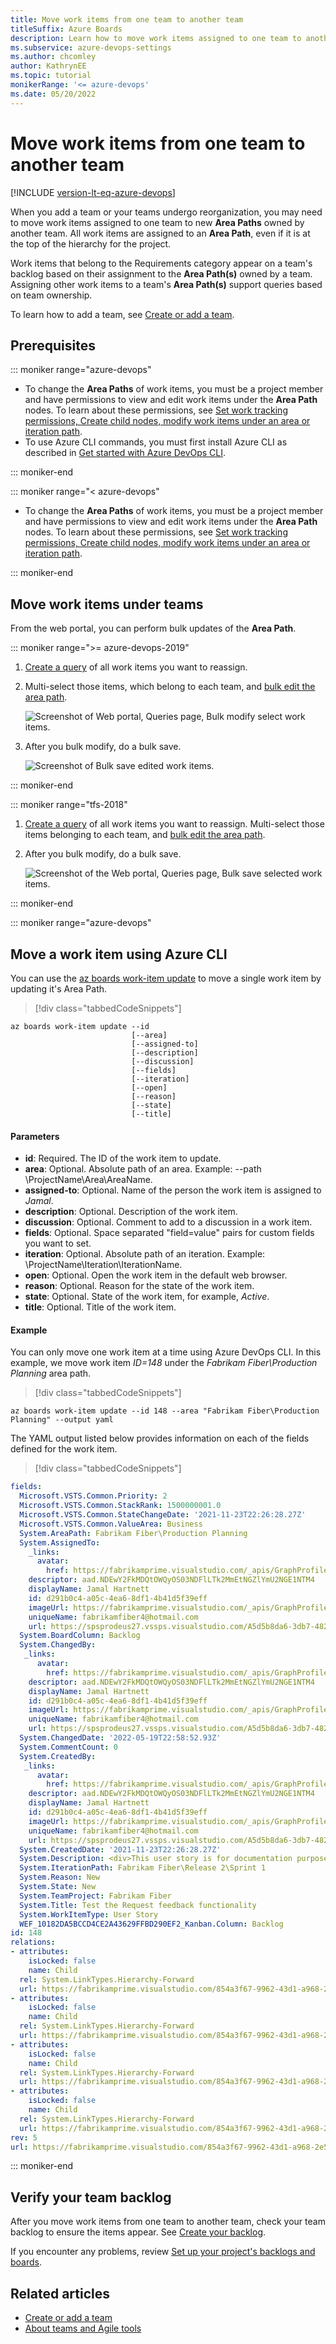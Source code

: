```yaml
---
title: Move work items from one team to another team
titleSuffix: Azure Boards 
description: Learn how to move work items assigned to one team to another team.  
ms.subservice: azure-devops-settings
ms.author: chcomley
author: KathrynEE
ms.topic: tutorial
monikerRange: '<= azure-devops'
ms.date: 05/20/2022
---
```


# Move work items from one team to another team

[!INCLUDE [version-lt-eq-azure-devops](../../includes/version-lt-eq-azure-devops.md)]

When you add a team or your teams undergo reorganization, you may need to move work items assigned to one team to new **Area Paths** owned by another team. All work items are assigned to an **Area Path**, even if it is at the top of the hierarchy for the project.  

Work items that belong to the Requirements category appear on a team's backlog based on their assignment to the **Area Path(s)** owned by a team. Assigning other work items to a team's **Area Path(s)** support queries based on team ownership. 

To learn how to add a team, see [Create or add a team](../../organizations/settings/add-teams.md). 
 

## Prerequisites 

::: moniker range="azure-devops"  

- To change the **Area Paths** of work items, you must be a project member and have permissions to view and edit work items under the **Area Path** nodes. To learn about these permissions, see [Set work tracking permissions, Create child nodes, modify work items under an area or iteration path](../../organizations/security/set-permissions-access-work-tracking.md#create-child-nodes-modify-work-items-under-an-area-or-iteration-path).    
- To use Azure CLI commands, you must first install Azure CLI as described in [Get started with Azure DevOps CLI](../../cli/index.md).   

::: moniker-end  

::: moniker range="< azure-devops"  

- To change the **Area Paths** of work items, you must be a project member and have permissions to view and edit work items under the **Area Path** nodes. To learn about these permissions, see [Set work tracking permissions, Create child nodes, modify work items under an area or iteration path](../../organizations/security/set-permissions-access-work-tracking.md#create-child-nodes-modify-work-items-under-an-area-or-iteration-path).  

::: moniker-end  



## Move work items under teams 

From the web portal, you can perform bulk updates of the **Area Path**.  
 
::: moniker range=">= azure-devops-2019"

1. [Create a query](../queries/using-queries.md) of all work items you want to reassign. 

1. Multi-select those items, which belong to each team, and [bulk edit the area path](../backlogs/bulk-modify-work-items.md).

   <img src="media/move-work-items/query-bulk-edit-area-path.png" alt="Screenshot of Web portal, Queries page, Bulk modify select work items." />

1. After you bulk modify, do a bulk save.  
  
   <img src="media/move-work-items/query-bulk-save.png" alt="Screenshot of Bulk save edited work items." />  
 
::: moniker-end

::: moniker range="tfs-2018"  

1. [Create a query](../queries/using-queries.md) of all work items you want to reassign. Multi-select those items belonging to each team, and [bulk edit the area path](../backlogs/bulk-modify-work-items.md).

2. After you bulk modify, do a bulk save.  

   ![Screenshot of the Web portal, Queries page, Bulk save selected work items.](media/move-work-items/scale-agile-bulk-save-area-path-co.png)  

::: moniker-end  

<a id="move-work-items" /> 



::: moniker range="azure-devops"   

## Move a work item using Azure CLI

You can use the [az boards work-item update](/cli/azure/boards/work-item#az-boards-work-item-update) to move a single work item by updating it's Area Path.   

> [!div class="tabbedCodeSnippets"]
```azurecli
az boards work-item update --id
                           [--area]
                           [--assigned-to]
                           [--description]
                           [--discussion]
                           [--fields]
                           [--iteration]
                           [--open]
                           [--reason]
                           [--state]
                           [--title]
```

#### Parameters

- **id**: Required. The ID of the work item to update.
- **area**: Optional. Absolute path of an area. Example: --path \ProjectName\Area\AreaName.  
- **assigned-to**: Optional. Name of the person the work item is assigned to *Jamal*.
- **description**: Optional. Description of the work item. 
- **discussion**: Optional. Comment to add to a discussion in a work item.
- **fields**: Optional. Space separated "field=value" pairs for custom fields you want to set.
- **iteration**: Optional. Absolute path of an iteration. Example: \ProjectName\Iteration\IterationName.  
- **open**: Optional. Open the work item in the default web browser. 
- **reason**: Optional. Reason for the state of the work item. 
- **state**: Optional. State of the work item, for example, *Active*. 
- **title**: Optional. Title of the work item. 

#### Example

You can only move one work item at a time using Azure DevOps CLI. In this example, we move work item *ID=148* under the *Fabrikam Fiber\Production Planning* area path.

> [!div class="tabbedCodeSnippets"]
```azurecli
az boards work-item update --id 148 --area "Fabrikam Fiber\Production Planning" --output yaml
```

The YAML output listed below provides information on each of the fields defined for the work item. 

> [!div class="tabbedCodeSnippets"]
```YAML output
fields:
  Microsoft.VSTS.Common.Priority: 2
  Microsoft.VSTS.Common.StackRank: 1500000001.0
  Microsoft.VSTS.Common.StateChangeDate: '2021-11-23T22:26:28.27Z'
  Microsoft.VSTS.Common.ValueArea: Business
  System.AreaPath: Fabrikam Fiber\Production Planning
  System.AssignedTo:
    _links:
      avatar:
        href: https://fabrikamprime.visualstudio.com/_apis/GraphProfile/MemberAvatars/aad.NDEwY2FkMDQtOWQyOS03NDFlLTk2MmEtNGZlYmU2NGE1NTM4
    descriptor: aad.NDEwY2FkMDQtOWQyOS03NDFlLTk2MmEtNGZlYmU2NGE1NTM4
    displayName: Jamal Hartnett
    id: d291b0c4-a05c-4ea6-8df1-4b41d5f39eff
    imageUrl: https://fabrikamprime.visualstudio.com/_apis/GraphProfile/MemberAvatars/aad.NDEwY2FkMDQtOWQyOS03NDFlLTk2MmEtNGZlYmU2NGE1NTM4
    uniqueName: fabrikamfiber4@hotmail.com
    url: https://spsprodeus27.vssps.visualstudio.com/A5d5b8da6-3db7-4829-baf9-1e500c21cc12/_apis/Identities/d291b0c4-a05c-4ea6-8df1-4b41d5f39eff
  System.BoardColumn: Backlog
  System.ChangedBy:
   _links:
      avatar:
        href: https://fabrikamprime.visualstudio.com/_apis/GraphProfile/MemberAvatars/aad.NDEwY2FkMDQtOWQyOS03NDFlLTk2MmEtNGZlYmU2NGE1NTM4
    descriptor: aad.NDEwY2FkMDQtOWQyOS03NDFlLTk2MmEtNGZlYmU2NGE1NTM4
    displayName: Jamal Hartnett
    id: d291b0c4-a05c-4ea6-8df1-4b41d5f39eff
    imageUrl: https://fabrikamprime.visualstudio.com/_apis/GraphProfile/MemberAvatars/aad.NDEwY2FkMDQtOWQyOS03NDFlLTk2MmEtNGZlYmU2NGE1NTM4
    uniqueName: fabrikamfiber4@hotmail.com
    url: https://spsprodeus27.vssps.visualstudio.com/A5d5b8da6-3db7-4829-baf9-1e500c21cc12/_apis/Identities/d291b0c4-a05c-4ea6-8df1-4b41d5f39eff
  System.ChangedDate: '2022-05-19T22:58:52.93Z'
  System.CommentCount: 0
  System.CreatedBy:
   _links:
      avatar:
        href: https://fabrikamprime.visualstudio.com/_apis/GraphProfile/MemberAvatars/aad.NDEwY2FkMDQtOWQyOS03NDFlLTk2MmEtNGZlYmU2NGE1NTM4
    descriptor: aad.NDEwY2FkMDQtOWQyOS03NDFlLTk2MmEtNGZlYmU2NGE1NTM4
    displayName: Jamal Hartnett
    id: d291b0c4-a05c-4ea6-8df1-4b41d5f39eff
    imageUrl: https://fabrikamprime.visualstudio.com/_apis/GraphProfile/MemberAvatars/aad.NDEwY2FkMDQtOWQyOS03NDFlLTk2MmEtNGZlYmU2NGE1NTM4
    uniqueName: fabrikamfiber4@hotmail.com
    url: https://spsprodeus27.vssps.visualstudio.com/A5d5b8da6-3db7-4829-baf9-1e500c21cc12/_apis/Identities/d291b0c4-a05c-4ea6-8df1-4b41d5f39eff
  System.CreatedDate: '2021-11-23T22:26:28.27Z'
  System.Description: <div>This user story is for documentation purposes.&nbsp; </div>
  System.IterationPath: Fabrikam Fiber\Release 2\Sprint 1
  System.Reason: New
  System.State: New
  System.TeamProject: Fabrikam Fiber
  System.Title: Test the Request feedback functionality
  System.WorkItemType: User Story
  WEF_10182DA5BCCD4CE2A43629FFBD290EF2_Kanban.Column: Backlog
id: 148
relations:
- attributes:
    isLocked: false
    name: Child
  rel: System.LinkTypes.Hierarchy-Forward
  url: https://fabrikamprime.visualstudio.com/854a3f67-9962-43d1-a968-2e5f2eb66c99/_apis/wit/workItems/152
- attributes:
    isLocked: false
    name: Child
  rel: System.LinkTypes.Hierarchy-Forward
  url: https://fabrikamprime.visualstudio.com/854a3f67-9962-43d1-a968-2e5f2eb66c99/_apis/wit/workItems/153
- attributes:
    isLocked: false
    name: Child
  rel: System.LinkTypes.Hierarchy-Forward
  url: https://fabrikamprime.visualstudio.com/854a3f67-9962-43d1-a968-2e5f2eb66c99/_apis/wit/workItems/151
- attributes:
    isLocked: false
    name: Child
  rel: System.LinkTypes.Hierarchy-Forward
  url: https://fabrikamprime.visualstudio.com/854a3f67-9962-43d1-a968-2e5f2eb66c99/_apis/wit/workItems/149
rev: 5
url: https://fabrikamprime.visualstudio.com/854a3f67-9962-43d1-a968-2e5f2eb66c99/_apis/wit/workItems/148

```

::: moniker-end 
 

## Verify your team backlog 

After you move work items from one team to another team, check your team backlog to ensure the items appear. See [Create your backlog](../backlogs/create-your-backlog.md).  

If you encounter any problems, review [Set up your project's backlogs and boards](../backlogs/set-up-your-backlog.md).

## Related articles

- [Create or add a team](../../organizations/settings/add-teams.md)
- [About teams and Agile tools](../../organizations/settings/about-teams-and-settings.md) 